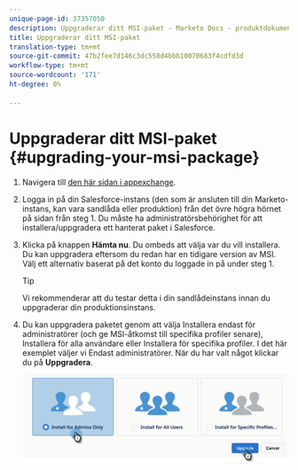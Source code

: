 ```yaml
---
unique-page-id: 37357050
description: Uppgraderar ditt MSI-paket - Marketo Docs - produktdokumentation
title: Uppgraderar ditt MSI-paket
translation-type: tm+mt
source-git-commit: 47b2fee7d146c3dc558d4bbb10070683f4cdfd3d
workflow-type: tm+mt
source-wordcount: '171'
ht-degree: 0%

---
```



# Uppgraderar ditt MSI-paket {#upgrading-your-msi-package}

1. Navigera till [den här sidan i appexchange](http://appexchange.salesforce.com/listingDetail?listingId=a0N30000001SVZmEAO).
1. Logga in på din Salesforce-instans (den som är ansluten till din Marketo-instans, kan vara sandlåda eller produktion) från det övre högra hörnet på sidan från steg 1. Du måste ha administratörsbehörighet för att installera/uppgradera ett hanterat paket i Salesforce.
1. Klicka på knappen **Hämta nu**. Du ombeds att välja var du vill installera. Du kan uppgradera eftersom du redan har en tidigare version av MSI. Välj ett alternativ baserat på det konto du loggade in på under steg 1.

   >[!TIP]
   >
   >Vi rekommenderar att du testar detta i din sandlådeinstans innan du uppgraderar din produktionsinstans.

1. Du kan uppgradera paketet genom att välja Installera endast för administratörer (och ge MSI-åtkomst till specifika profiler senare), Installera för alla användare eller Installera för specifika profiler. I det här exemplet väljer vi Endast administratörer. När du har valt något klickar du på **Uppgradera**.

   ![](assets/four.png)

